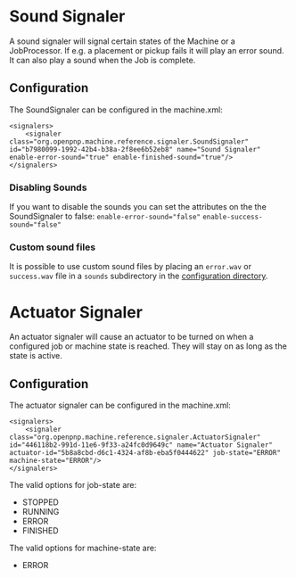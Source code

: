 # Sound Signaler
A sound signaler will signal certain states of the Machine or a JobProcessor. If e.g. a placement or pickup fails it will play an error sound. It can also play a sound when the Job is complete.

## Configuration
The SoundSignaler can be configured in the machine.xml:

```
<signalers>
    <signaler class="org.openpnp.machine.reference.signaler.SoundSignaler" id="b7980099-1992-42b4-b38a-2f8ee6b52eb8" name="Sound Signaler" enable-error-sound="true" enable-finished-sound="true"/>
</signalers>
```

### Disabling Sounds
If you want to disable the sounds you can set the attributes on the the SoundSignaler to false:
`enable-error-sound="false"`
`enable-success-sound="false"`

### Custom sound files
It is possible to use custom sound files by placing an `error.wav` or `success.wav` file in a `sounds` subdirectory in the [configuration directory](https://github.com/openpnp/openpnp/wiki/FAQ#how-do-i-use-a-different-config-directory).

# Actuator Signaler
An actuator signaler will cause an actuator to be turned on when a configured job or machine state is reached. They will stay on as long as the state is active.

## Configuration
The actuator signaler can be configured in the machine.xml:

```
<signalers>
    <signaler class="org.openpnp.machine.reference.signaler.ActuatorSignaler" id="446118b2-991d-11e6-9f33-a24fc0d9649c" name="Actuator Signaler" actuator-id="5b8a8cbd-d6c1-4324-af8b-eba5f0444622" job-state="ERROR" machine-state="ERROR"/>
</signalers>
```

The valid options for job-state are:
* STOPPED
* RUNNING
* ERROR
* FINISHED

The valid options for machine-state are:
* ERROR


